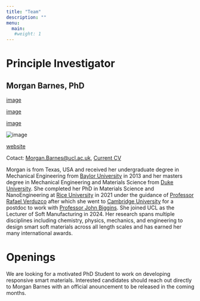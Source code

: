 ```yaml
---
title: "Team"
description: ""
menu:
  main:
   #weight: 1
---
```


# Principle Investigator
## Morgan Barnes, PhD

[image](/images/Barnes_headshot.jpg)

[image](/Barnes_headshot.jpg)

[image](/images/Barnes_headshot.pdf)


![image](https://upload.wikimedia.org/wikipedia/commons/f/f7/Soft_Elasticity_Stress_Strain_Curve.png)

[website](https://upload.wikimedia.org/wikipedia/commons/f/f7/Soft_Elasticity_Stress_Strain_Curve.png)



Cotact: Morgan.Barnes@ucl.ac.uk, [Current CV](/images/Barnes_CV.pdf)

Morgan is from Texas, USA and received her undergraduate degree in Mechanical Engineering from [Baylor University](https://www.ecs.baylor.edu/research-departments/mechanical-engineering) in 2013 and her masters degree in Mechanical Engineering and Materials Science from [Duke University](https://mems.duke.edu/). She completed her PhD in Materials Science and NanoEngineering at [Rice University](https://msne.rice.edu/) in 2021 under the guidance of [Professor Rafael Verduzco](https://verduzcolab.blogs.rice.edu/) after which she went to [Cambridge University](https://www.cam.ac.uk/) for a postdoc to work with [Professor John Biggins](https://www.soft.eng.cam.ac.uk/). She joined UCL as the Lecturer of Soft Manufacturing in 2024. Her research spans multiple disciplines including chemistry, physics, mechanics, and engineering to design smart soft materials across all length scales and has earned her many international awards. 

# Openings
We are looking for a motivated PhD Student to work on developing responsive smart materials. Interested candidates should reach out directly to Morgan Barnes with an official anouncement to be released in the coming months. 
